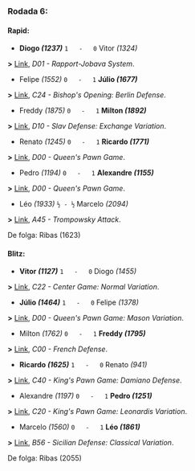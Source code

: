 ### Rodada 6:

#### Rapid:

* **Diogo *(1237)*** `1   -   0`  Vitor *(1324)*

**>** [Link](https://www.lichess.org/oLT8dFSp), *D01 - Rapport-Jobava System*.
* Felipe *(1552)* `0   -   1` **Júlio *(1677)***

**>** [Link](https://www.lichess.org/UPHBOLK8), *C24 - Bishop's Opening: Berlin Defense*.
* Freddy *(1875)* `0   -   1` **Milton *(1892)***

**>** [Link](https://www.lichess.org/DnGe3nKh), *D10 - Slav Defense: Exchange Variation*.
* Renato *(1245)* `0   -   1` **Ricardo *(1771)***

**>** [Link](https://www.lichess.org/1Wnoetil), *D00 - Queen's Pawn Game*.
* Pedro *(1194)* `0   -   1` **Alexandre *(1155)***

**>** [Link](https://www.lichess.org/uq0GqkcY), *D00 - Queen's Pawn Game*.
* Léo *(1933)* `½ - ½` Marcelo *(2094)*

**>** [Link](https://www.lichess.org/yah6Ermu), *A45 - Trompowsky Attack*.

De folga: Ribas (1623)

#### Blitz:

* **Vitor *(1127)*** `1   -   0`  Diogo *(1455)*

**>** [Link](https://www.lichess.org/wVZwlYka), *C22 - Center Game: Normal Variation*.
* **Júlio *(1464)*** `1   -   0`  Felipe *(1378)*

**>** [Link](https://www.lichess.org/Hd2EH2bV), *D00 - Queen's Pawn Game: Mason Variation*.
* Milton *(1762)* `0   -   1` **Freddy *(1795)***

**>** [Link](https://www.lichess.org/kntzkFHk), *C00 - French Defense*.
* **Ricardo *(1625)*** `1   -   0`  Renato *(941)*

**>** [Link](https://www.lichess.org/W6qYlQxP), *C40 - King's Pawn Game: Damiano Defense*.
* Alexandre *(1197)* `0   -   1` **Pedro *(1251)***

**>** [Link](https://www.lichess.org/dRK4gyy6), *C20 - King's Pawn Game: Leonardis Variation*.
* Marcelo *(1560)* `0   -   1` **Léo *(1861)***

**>** [Link](https://www.lichess.org/Ay7CPkyi), *B56 - Sicilian Defense: Classical Variation*.

De folga: Ribas (2055)

